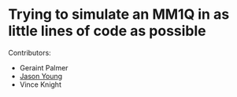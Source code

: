 # Trying to simulate an MM1Q in as little lines of code as possible

Contributors:

- Geraint Palmer
- [Jason Young](https://github.com/JasYoung314)
- Vince Knight

